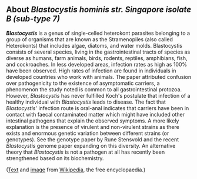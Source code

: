 About *Blastocystis hominis str. Singapore isolate B (sub-type 7)* 
------------------------------------------------------------------



***Blastocystis*** is a genus of single-celled heterokont parasites
belonging to a group of organisms that are known as the Stramenopiles
(also called Heterokonts) that includes algae, diatoms, and water molds.
Blastocystis consists of several species, living in the gastrointestinal
tracts of species as diverse as humans, farm animals, birds, rodents,
reptiles, amphibians, fish, and cockroaches. In less developed areas,
infection rates as high as 100% have been observed. High rates of
infection are found in individuals in developed countries who work with
animals. The paper attributed confusion over pathogenicity to the
existence of asymptomatic carriers, a phenomenon the study noted is
common to all gastrointestinal protozoa. However, *Blastocystis* has
never fulfilled Koch\'s postulate that infection of a healthy individual
with *Blastocystis* leads to disease. The fact that *Blastocystis*\'
infection route is oral-anal indicates that carriers have been in
contact with faecal contaminated matter which might have included other
intestinal pathogens that explain the observed symptoms. A more likely
explanation is the presence of virulent and non-virulent strains as
there exists and enormous genetic variation between different strains
(or genotypes). See the genotype paper by Rune Stensvold and the recent
*Blastocystis* genome paper expanding on this diversity. An alternative
theory that *Blastocystis* is not a pathogen at all has recently been
strengthened based on its biochemistry.

([Text](https://en.wikipedia.org/wiki/Blastocystis) and
[image](https://commons.wikimedia.org/wiki/File:Four_common_forms_of_Blastocystis_hominis_Valzn.jpg)
from [Wikipedia](http://en.wikipedia.org/), the free encyclopaedia.)
